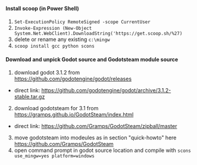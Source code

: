 
#### Install scoop (in Power Shell)
1. `Set-ExecutionPolicy RemoteSigned -scope CurrentUser`
2. `Invoke-Expression (New-Object System.Net.WebClient).DownloadString('https://get.scoop.sh/%27)`
3. delete or rename any existing `c:\mingw`
4. `scoop install gcc python scons`
#### Download and unpick Godot source and Godotsteam module source
1. download godot 3.1.2 from https://github.com/godotengine/godot/releases
- direct link: https://github.com/godotengine/godot/archive/3.1.2-stable.tar.gz
2. download godotsteam for 3.1 from https://gramps.github.io/GodotSteam/index.html
- direct link: https://github.com/Gramps/GodotSteam/zipball/master
3. move godotsteam into modeules as in section "quick-howto" here https://github.com/Gramps/GodotSteam
4. open command prompt in godot source location and compile with `scons use_mingw=yes platform=windows`